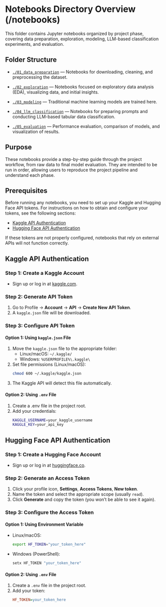 # Notebooks Directory Overview (/notebooks)

This folder contains Jupyter notebooks organized by project phase, covering data preparation, exploration, modeling, LLM-based classification experiments, and evaluation.

## Folder Structure

* [`./01_data_preparation`](./01_data_preparation) &mdash; Notebooks for downloading, cleaning, and preprocessing the dataset.

* [`./02_exploration`](./02_exploration) &mdash; Notebooks focused on exploratory data analysis (EDA), visualizing data, and initial insights.

* [`./03_modeling`](./03_modeling) &mdash; Traditional machine learning models are trained here.

* [`./04_llm_classification`](./04_llm_classification) &mdash; Notebooks for preparing prompts and conducting LLM-based tabular data classification.

* [`./05_evaluation`](./05_evaluation) &mdash; Performance evaluation, comparison of models, and visualization of results.

## Purpose

These notebooks provide a step-by-step guide through the project workflow, from raw data to final model evaluation. They are intended to be run in order, allowing users to reproduce the project pipeline and understand each phase.

## Prerequisites

Before running any notebooks, you need to set up your Kaggle and Hugging Face API tokens. For instructions on how to obtain and configure your tokens, see the following sections:

* [Kaggle API Authentication](#kaggle-api-authentication)
* [Hugging Face API Authentication](#hugging-face-api-authentication)

If these tokens are not properly configured, notebooks that rely on external APIs will not function correctly.

## Kaggle API Authentication

### Step 1: Create a Kaggle Account
* Sign up or log in at [kaggle.com](https://www.kaggle.com/).

### Step 2: Generate API Token
1. Go to Profile → **Account** → **API** → **Create New API Token**.
2. A `kaggle.json` file will be downloaded.

### Step 3: Configure API Token

#### Option 1: Using `kaggle.json` File
1. Move the `kaggle.json` file to the appropriate folder:
   * Linux/macOS: `~/.kaggle/`
   * Windows: `%USERPROFILE%\.kaggle\`
2. Set file permissions (Linux/macOS):
   ```bash
   chmod 600 ~/.kaggle/kaggle.json
   ```
3. The Kaggle API will detect this file automatically.

#### Option 2: Using `.env` File
1. Create a .env file in the project root.
2. Add your credentials:
   ```bash
   KAGGLE_USERNAME=your_kaggle_username
   KAGGLE_KEY=your_api_key
   ```

## Hugging Face API Authentication

### Step 1: Create a Hugging Face Account
* Sign up or log in at [huggingface.co](https://huggingface.co/).

### Step 2: Generate an Access Token
1. Click your profile icon, **Settings**, **Access Tokens**, **New token**.
2. Name the token and select the appropriate scope (usually `read`).
3. Click **Generate** and copy the token (you won’t be able to see it again).

### Step 3: Configure the Access Token

#### Option 1: Using Environment Variable
* Linux/macOS:
  ```bash
  export HF_TOKEN="your_token_here"
  ```
* Windows (PowerShell):
  ```powershell
  setx HF_TOKEN "your_token_here"
  ```

#### Option 2: Using `.env` File
1. Create a `.env` file in the project root.
2. Add your token:
   ```ini
   HF_TOKEN=your_token_here
   ```


